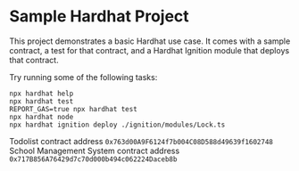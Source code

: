 # Sample Hardhat Project

This project demonstrates a basic Hardhat use case. It comes with a sample contract, a test for that contract, and a Hardhat Ignition module that deploys that contract.

Try running some of the following tasks:

```shell
npx hardhat help
npx hardhat test
REPORT_GAS=true npx hardhat test
npx hardhat node
npx hardhat ignition deploy ./ignition/modules/Lock.ts
```
Todolist contract address ``` 0x763d00A9F6124f7b004C08D588d49639f1602748 ```
School Management System contract address ``` 0x717B856A76429d7c70d000b494c062224Daceb8b ```

